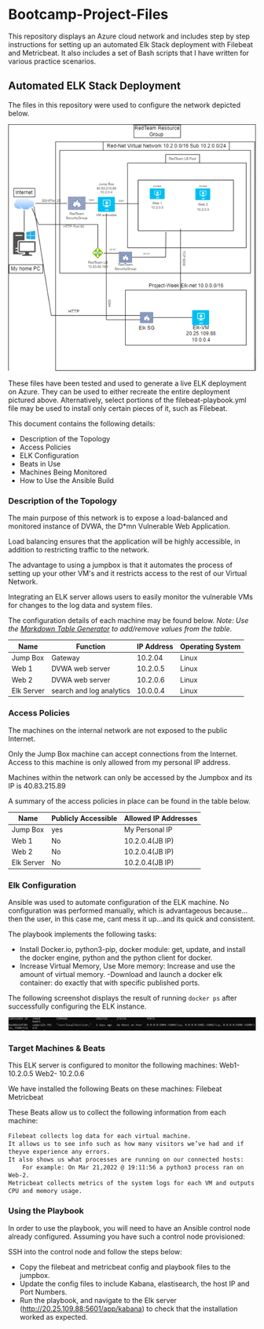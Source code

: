 # Bootcamp-Project-Files
This repository displays an Azure cloud network and includes step by step instructions for setting up an automated Elk Stack deployment with Filebeat and Metricbeat. It also includes a set of Bash scripts that I have written for various practice scenarios. 


## Automated ELK Stack Deployment

The files in this repository were used to configure the network depicted below.

![Network Diagram](Diagram/AzureNetworkDiagram.PNG)

These files have been tested and used to generate a live ELK deployment on Azure. They can be used to either recreate the entire deployment pictured above. Alternatively, select portions of the filebeat-playbook.yml file may be used to install only certain pieces of it, such as Filebeat.

This document contains the following details:
- Description of the Topology
- Access Policies
- ELK Configuration
 - Beats in Use
 - Machines Being Monitored
- How to Use the Ansible Build


### Description of the Topology

The main purpose of this network is to expose a load-balanced and monitored instance of DVWA, the D*mn Vulnerable Web Application.

Load balancing ensures that the application will be highly accessible, in addition to restricting traffic to the network.

The advantage to using a jumpbox is that it automates the process of setting up your other VM's and it restricts access to the rest of our Virtual Network. 

Integrating an ELK server allows users to easily monitor the vulnerable VMs for changes to the log data and system files.

The configuration details of each machine may be found below.
_Note: Use the [Markdown Table Generator](http://www.tablesgenerator.com/markdown_tables) to add/remove values from the table_.

| Name       | Function                 | IP Address | Operating System |
|------------|--------------------------|------------|------------------|
| Jump Box   | Gateway                  | 10.2.04    | Linux            |
| Web 1      | DVWA web server          | 10.2.0.5   | Linux            |
| Web 2      | DVWA web server          | 10.2.0.6   | Linux            |
| Elk Server | search and log analytics | 10.0.0.4   | Linux            |

### Access Policies

The machines on the internal network are not exposed to the public Internet. 

Only the Jump Box machine can accept connections from the Internet. Access to this machine is only allowed from my personal IP address.

Machines within the network can only be accessed by the Jumpbox and its IP is 40.83.215.89

A summary of the access policies in place can be found in the table below.

| Name       | Publicly Accessible | Allowed IP Addresses |
|------------|---------------------|----------------------|
| Jump Box   | yes                 | My Personal IP       |
| Web 1      | No                  | 10.2.0.4(JB IP)      |
| Web 2      | No                  | 10.2.0.4(JB IP)      |
| Elk Server | No                  | 10.2.0.4(JB IP)      |

### Elk Configuration

Ansible was used to automate configuration of the ELK machine. No configuration was performed manually, which is advantageous because… then the user, in this case me, cant mess it up...and its quick and consistent.

The playbook implements the following tasks:

- Install Docker.io, python3-pip, docker module: get, update, and install the docker engine, python and the python client for docker.
- Increase Virtual Memory, Use More memory: Increase and use the amount of virtual memory.
-Download and launch a docker elk container: do exactly that with specific published ports. 

The following screenshot displays the result of running `docker ps` after successfully configuring the ELK instance.

![Docker ps](Images/docker_ps_output.png)

### Target Machines & Beats
This ELK server is configured to monitor the following machines:
	Web1- 10.2.0.5
	Web2- 10.2.0.6

We have installed the following Beats on these machines:
	Filebeat
	Metricbeat

These Beats allow us to collect the following information from each machine:
	
	Filebeat collects log data for each virtual machine. 
	It allows us to see info such as how many visitors we’ve had and if theyve experience any errors.
	It also shows us what processes are running on our connected hosts:
        For example: On Mar 21,2022 @ 19:11:56 a python3 process ran on Web-2.
	Metricbeat collects metrics of the system logs for each VM and outputs CPU and memory usage.

### Using the Playbook
In order to use the playbook, you will need to have an Ansible control node already configured. Assuming you have such a control node provisioned: 

SSH into the control node and follow the steps below:
- Copy the filebeat and metricbeat config and playbook files to the jumpbox.
- Update the config files to include Kabana, elastisearch, the host IP and Port Numbers. 
- Run the playbook, and navigate to the Elk server (http://20.25.109.88:5601/app/kabana) to check that the installation
  worked as expected.
